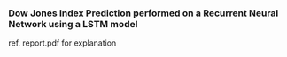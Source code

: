 ### Dow Jones Index Prediction performed on a Recurrent Neural Network using a LSTM model

ref. report.pdf for explanation
